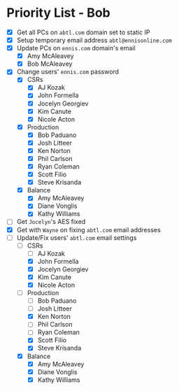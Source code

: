 # Priority List - Bob

- [x] Get all PCs on `abtl.com` domain set to static IP
- [x] Setup temporary email address `abtl@ennisonline.com`
- [x] Update PCs on `ennis.com` domain's email
  - [x] Amy McAleavey
  - [x] Bob McAleavey
- [x] Change users' `ennis.com` password
  - [x] CSRs
    - [x] AJ Kozak
    - [x] John Formella
    - [x] Jocelyn Georgiev
    - [x] Kim Canute
    - [x] Nicole Acton
  - [x] Production
    - [x] Bob Paduano
    - [x] Josh Litteer
    - [x] Ken Norton
    - [x] Phil Carlson
    - [x] Ryan Coleman
    - [x] Scott Filio
    - [x] Steve Krisanda
  - [x] Balance
    - [x] Amy McAleavey
    - [x] Diane Vonglis
    - [x] Kathy Williams
- [ ] Get `Jocelyn`'s AES fixed
- [x] Get with `Wayne` on fixing `abtl.com` email addresses
- [ ] Update/Fix users' `abtl.com` email settings
  - [ ] CSRs
    - [ ] AJ Kozak
    - [x] John Formella
    - [x] Jocelyn Georgiev
    - [x] Kim Canute
    - [x] Nicole Acton
  - [ ] Production
    - [ ] Bob Paduano
    - [ ] Josh Litteer
    - [x] Ken Norton
    - [ ] Phil Carlson
    - [ ] Ryan Coleman
    - [x] Scott Filio
    - [x] Steve Krisanda
  - [x] Balance
    - [x] Amy McAleavey
    - [x] Diane Vonglis
    - [x] Kathy Williams
